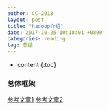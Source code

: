 ```yaml
---
author: CC-2018
layout: post
title: "hadoop介绍"
date: 2017-10-25 10:18:01 +0800
categories: reading
tag: 总结
---
```


* content
{:toc}

### 总体框架

[参考文章1](http://blog.csdn.net/w12345_ww/article/details/51910889)
[参考文章2](https://www.zhihu.com/question/26568496)
